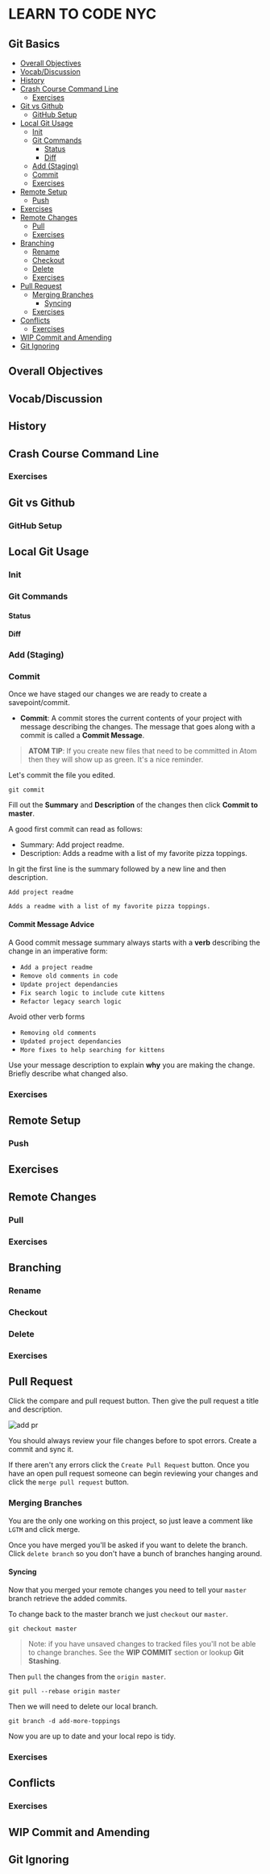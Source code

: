 # LEARN TO CODE NYC
## Git Basics

<!-- toc -->

- [Overall Objectives](#overall-objectives)
- [Vocab/Discussion](#vocabdiscussion)
- [History](#history)
- [Crash Course Command Line](#crash-course-command-line)
  * [Exercises](#exercises)
- [Git vs Github](#git-vs-github)
  * [GitHub Setup](#github-setup)
- [Local Git Usage](#local-git-usage)
  * [Init](#init)
  * [Git Commands](#git-commands)
    + [Status](#status)
    + [Diff](#diff)
  * [Add (Staging)](#add-staging)
  * [Commit](#commit)
  * [Exercises](#exercises-1)
- [Remote Setup](#remote-setup)
  * [Push](#push)
- [Exercises](#exercises-2)
- [Remote Changes](#remote-changes)
  * [Pull](#pull)
  * [Exercises](#exercises-3)
- [Branching](#branching)
  * [Rename](#rename)
  * [Checkout](#checkout)
  * [Delete](#delete)
  * [Exercises](#exercises-4)
- [Pull Request](#pull-request)
  * [Merging Branches](#merging-branches)
    + [Syncing](#syncing)
  * [Exercises](#exercises-5)
- [Conflicts](#conflicts)
  * [Exercises](#exercises-6)
- [WIP Commit and Amending](#wip-commit-and-amending)
- [Git Ignoring](#git-ignoring)

<!-- tocstop -->

## Overall Objectives

## Vocab/Discussion

## History

## Crash Course Command Line

### Exercises

## Git vs Github

### GitHub Setup

## Local Git Usage

### Init

### Git Commands

#### Status

#### Diff 

### Add (Staging)

### Commit

Once we have staged our changes we are ready to create a savepoint/commit.

* **Commit**: A commit stores the current contents of your project with message describing the changes. The message that goes along with a commit is called a **Commit Message**.

 > **ATOM TIP**: If you create new files that need to be committed in Atom then they will show up as green. It's a nice reminder.

Let's commit the file you edited. 

```
git commit
```

Fill out the **Summary** and **Description** of the changes then click **Commit to master**.


A good first commit can read as follows:

* Summary: Add project readme.
* Description: Adds a readme with a list of my favorite pizza toppings.

In git the first line is the summary followed by a new line and then description.

```
Add project readme

Adds a readme with a list of my favorite pizza toppings.
```

#### Commit Message Advice
 
A Good commit message summary always starts with a **verb** describing the change in an imperative form:

* `Add a project readme`
* `Remove old comments in code`
* `Update project dependancies`
* `Fix search logic to include cute kittens`
* `Refactor legacy search logic`

Avoid other verb forms

* `Removing old comments`
* `Updated project dependancies`
* `More fixes to help searching for kittens`

Use your message description to explain **why** you are making the change. Briefly describe what changed also.

### Exercises

## Remote Setup

### Push

## Exercises

## Remote Changes

### Pull 

### Exercises

## Branching

### Rename

### Checkout

### Delete

### Exercises

## Pull Request

Click the compare and pull request button. Then give the pull request a title and description.

![add pr](new_pr.png)

You should always review your file changes before to spot errors. Create a commit and sync it.

If there aren't any errors click the `Create Pull Request` button. Once you have an open pull request someone can begin reviewing your changes and click the `merge pull request` button.


### Merging Branches

You are the only one working on this project, so just leave a comment like `LGTM` and click merge.

Once you have merged you'll be asked if you want to delete the branch. Click `delete branch` so you don't have a bunch of branches hanging around.


#### Syncing

Now that you merged your remote changes you need to tell your `master` branch retrieve the added commits.

To change back to the master branch we just `checkout` our `master`.

```
git checkout master
```

> Note: if you have unsaved changes to tracked files you'll not be able to change branches. See the **WIP COMMIT** section or lookup **Git Stashing**.

Then `pull` the changes from the `origin master`.

```
git pull --rebase origin master 
```

Then we will need to delete our local branch.

```
git branch -d add-more-toppings
```

Now you are up to date and your local repo is tidy.

### Exercises

## Conflicts

### Exercises

## WIP Commit and Amending

## Git Ignoring

